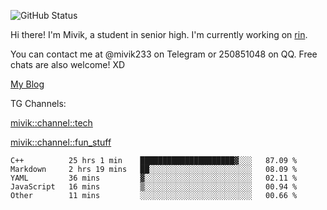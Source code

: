 ![GitHub Status](https://github-readme-stats.vercel.app/api?show_icons=true&username=Mivik)

Hi there! I'm Mivik, a student in senior high. I'm currently working on [rin](https://github.com/Mivik/rin).

You can contact me at @mivik233 on Telegram or 250851048 on QQ. Free chats are also welcome! XD

[My Blog](https://mivik.gitee.io)

TG Channels:

[mivik::channel::tech](https://t.me/mivik_channel_tech/)

[mivik::channel::fun_stuff](https://t.me/mivik_channel_fun_stuff/)

<!--START_SECTION:waka-->
```text
C++          25 hrs 1 min    █████████████████████▓░░░   87.09 % 
Markdown     2 hrs 19 mins   ██░░░░░░░░░░░░░░░░░░░░░░░   08.09 % 
YAML         36 mins         ▓░░░░░░░░░░░░░░░░░░░░░░░░   02.11 % 
JavaScript   16 mins         ▒░░░░░░░░░░░░░░░░░░░░░░░░   00.94 % 
Other        11 mins         ░░░░░░░░░░░░░░░░░░░░░░░░░   00.66 % 
```
<!--END_SECTION:waka-->
